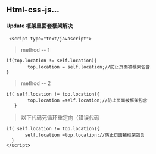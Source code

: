 ## Html-css-js...
#### Update 框架里面套框架解决
 
```
 <script type="text/javascript">
 ```

>  method -- 1  

```
if(top.location != self.location){
		top.location = self.location;//防止页面被框架包含
}
```

>  method -- 2  

 
```
if( self.location != top.location){
	    top.location =self.location;//防止页面被框架包含
   }
```

>   以下代码死循环重定向（错误代码

 ```
 if( self.location != top.location){
	    self.location =top.location;//防止页面被框架包含
   }
</script>
```
